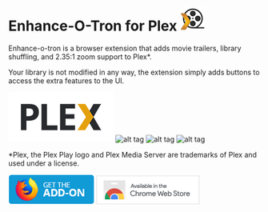 # Enhance-O-Tron for Plex ![alt tag](https://raw.githubusercontent.com/conceptualspace/metatrailer-for-plex/master/src/img/icon48.png) 

Enhance-o-tron is a browser extension that adds movie trailers, library shuffling, and 2.35:1 zoom support to Plex*.

Your library is not modified in any way, the extension simply adds buttons to access the extra features to the UI.

![alt tag](https://raw.githubusercontent.com/conceptualspace/metatrailer-for-plex/master/plex-logo-flat-small.png)
![alt tag](https://raw.githubusercontent.com/conceptualspace/metatrailer-for-plex/master/screenshot-shuffle.png)
![alt tag](https://raw.githubusercontent.com/conceptualspace/metatrailer-for-plex/master/screenshot-trailer.png)
![alt tag](https://raw.githubusercontent.com/conceptualspace/metatrailer-for-plex/master/screenshot-zoom.png)

*Plex, the Plex Play logo and Plex Media Server are trademarks of Plex and used under a license.

<a href='https://addons.mozilla.org/en-US/firefox/addon/metatrailer-for-plex/'><img alt='Get it for Firefox' src='https://github.com/conceptualspace/nightlight/raw/master/assets/ff-badge.png'/></a> <a href='https://chrome.google.com/webstore/detail/metatrailer-for-plex/hfldlpenhjpccjiehdlghlpjdfpfcjki'><img alt='Get it for Chrome' src='https://github.com/conceptualspace/nightlight/raw/master/assets/chrome-badge.png'/></a>
